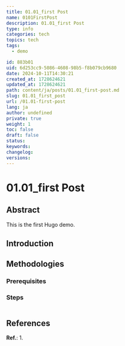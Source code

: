 ```yaml
---
title: 01.01_first Post
name: 0101FirstPost
description: 01.01_first Post
type: info
categories: tech
topics: tech
tags: 
  - demo

id: 883b01
uid: 6d253cc9-5086-4608-98b5-f8b079cb9680
date: 2024-10-11T14:30:21
created_at: 1728624621
updated_at: 1728624621
path: content/ja/posts/01.01_first-post.md
slug: 01.01_first_post
url: /01.01-first-post
lang: ja
author: undefined
private: true
weight: 1
toc: false
draft: false
status: 
keywords: 
changelog: 
versions: 
---
```


# 01.01_first Post


## Abstract

This is the first Hugo demo.


## Introduction




## Methodologies

### Prerequisites



### Steps



```

```


## References
**Ref.**: 
1. 


[^1]: 
